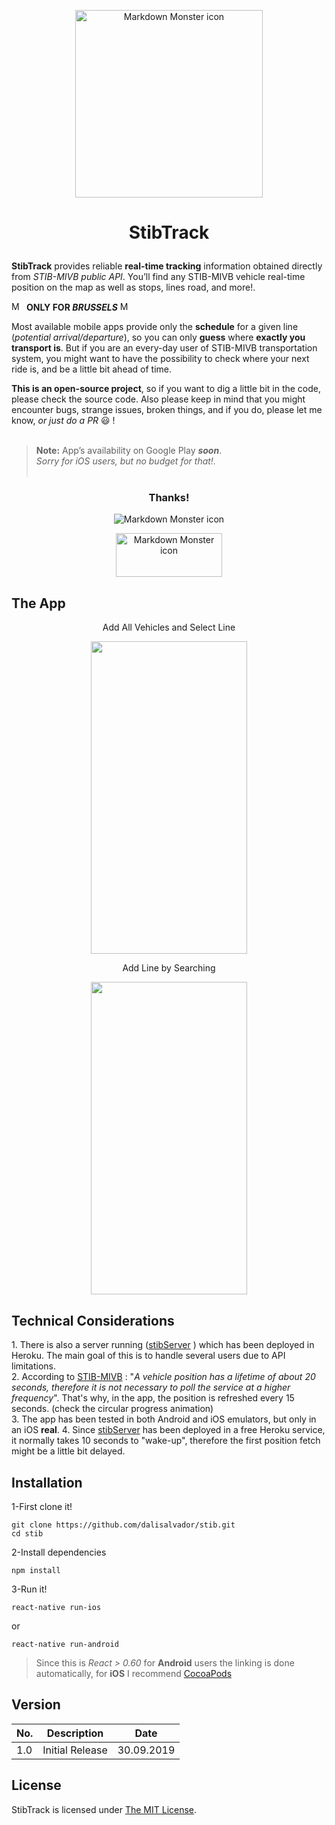 
<p align="center">
  <img src="https://image.flaticon.com/icons/svg/1646/1646720.svg" alt="Markdown Monster icon" width="300px" height="300px">
</p>
<h1 id="p-aligncenterstibtrack-p"><p align="center">StibTrack </p></h1>
<p><strong>StibTrack</strong> provides reliable <strong>real-time tracking</strong> information obtained directly from <em>STIB-MIVB public API</em>. You’ll find any STIB-MIVB vehicle real-time position on the map as well as stops, lines road, and more!.</p>
<p><img src="https://image.flaticon.com/icons/svg/197/197583.svg" alt="Markdown Monster icon" width="20px" height="15px">          <strong>ONLY FOR <em>BRUSSELS</em></strong>   <img src="https://image.flaticon.com/icons/svg/197/197583.svg" alt="Markdown Monster icon" width="20px" height="15px"></p>
<p>Most available mobile apps provide only the <strong>schedule</strong> for a given line (<em>potential arrival/departure</em>), so you can only <strong>guess</strong> where <strong>exactly you transport is</strong>. But if you are an every-day user of STIB-MIVB transportation system, you might want to have the possibility to check where your next ride is, and be a little bit ahead of time.</p>
<p><strong>This is an open-source project</strong>, so if you want to dig a little bit in the code, please check the source code. Also please keep in mind that you might encounter bugs, strange issues, broken things, and if you do, please let me know, <em>or just do a PR</em>  😃 !<br>
<br></p>
<blockquote>
<p><strong>Note:</strong> App’s availability on Google Play <em><strong>soon</strong></em>.<br>
<em>Sorry for iOS users, but no budget for that!.</em><br>
<br></p>
</blockquote>
<h3 id="p-aligncenterthanksp"><p align="center">Thanks!</p></h3>
 <p align="center">
 <img src="https://github.githubassets.com/images/icons/emoji/unicode/2764.png" alt="Markdown Monster icon">
 </p>
<p align="center">
  <img src="https://www.workinlogistics.be/uploads/public/company/logos/58aef3b03a924.png" alt="Markdown Monster icon" width="170px" height="70px"></p>
<h2 id="the-app">The App</h2>
<p align="center">
Add All Vehicles and Select Line
</p>
<p align="center">
<img src="./assets/img/stib1.gif" width="250" height="500" />
</p>

<p align="center">
Add Line by Searching
</p>
<p align="center">
<img src="./assets/img/stib2.gif" width="250" height="500" />
</p>


<h2 id="considerations">Technical Considerations</h2>
1.	There is also a server running  (<a href="https://github.com/dalisalvador/stibserver">stibServer</a> ) which has been deployed in Heroku. The main goal of this is to handle several users due to API limitations.<br>
2. According to <a href="https://opendata.stib-mivb.be/store/data">STIB-MIVB</a> : "<i>A vehicle position has a lifetime of about 20 seconds, therefore it is not necessary to poll the service at a higher frequency</i>". That's why, in the app,  the position is refreshed every 15 seconds. (check the circular progress animation)<br>
3. The app has been tested in both Android and iOS emulators, but only in an iOS <b>real</b>.  
4. Since <a href="https://github.com/dalisalvador/stibserver">stibServer</a> has been deployed in a free Heroku service, it normally takes 10 seconds to "wake-up", therefore the first position fetch might be a little bit delayed.
<h2 id="installation">Installation</h2>
<p>1-First clone it!</p>
<pre><code>git clone https://github.com/dalisalvador/stib.git
cd stib
</code></pre>
<p>2-Install dependencies</p>
<pre><code>npm install
</code></pre>
<p>3-Run it!</p>
<pre><code>react-native run-ios
</code></pre>
<p>or</p>
<pre><code>react-native run-android
</code></pre>
<blockquote>
<p>Since this is <em>React &gt; 0.60</em> for <strong>Android</strong> users the linking is done automatically, for <strong>iOS</strong> I recommend <a href="http://cocoapods.org/">CocoaPods</a></p>
</blockquote>
<h2 id="version">Version</h2>
<table>
<thead>
<tr>
<th>No.</th>
<th>Description</th>
<th>Date</th>
</tr>
</thead>
<tbody>
<tr>
<td>1.0</td>
<td>Initial Release</td>
<td>30.09.2019</td>
</tr>
</tbody>
</table><h2 id="license">License</h2>
<p>StibTrack is licensed under <a href="LICENSE">The MIT License</a>.</p>

